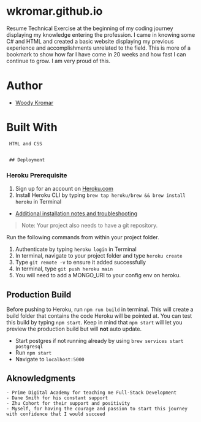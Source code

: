 # wkromar.github.io
Resume Technical Exercise at the beginning of my coding journey displaying my knowledge entering the profession. I came in knowing some C# and HTML and created a basic website displaying my previous experience and accomplishments unrelated to the field. This is more of a bookmark to show how far I have come in 20 weeks and how fast I can continue to grow. I am very proud of this.

# Author
- [Woody Kromar](https://github.com/wkromar)

# Built With
     HTML and CSS
     
     
     ## Deployment

### Heroku Prerequisite
1. Sign up for an account on [Heroku.com](https://www.heroku.com/)
2. Install Heroku CLI by typing `brew tap heroku/brew && brew install heroku` in Terminal

- [Additional installation notes and troubleshooting](https://devcenter.heroku.com/articles/heroku-cli#download-and-install)

> Note: Your project also needs to have a git repository.

Run the following commands from within your project folder.

1. Authenticate by typing `heroku login` in Terminal
2. In terminal, navigate to your project folder and type `heroku create`
3. Type `git remote -v` to ensure it added successfully
4. In terminal, type `git push heroku main`
5. You will need to add a MONGO_URI to your config env on heroku.

## Production Build

Before pushing to Heroku, run `npm run build` in terminal. This will create a build folder that contains the code Heroku will be pointed at. You can test this build by typing `npm start`. Keep in mind that `npm start` will let you preview the production build but will **not** auto update.

- Start postgres if not running already by using `brew services start postgresql`
- Run `npm start`
- Navigate to `localhost:5000`


## Aknowledgments
    - Prime Digital Academy for teaching me Full-Stack Development
    - Dane Smith for his constant support
    - Zhu Cohort for their support and positivity
    - Myself, for having the courage and passion to start this journey with confidence that I would succeed
